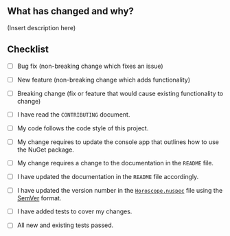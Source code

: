 ## What has changed and why?
(Insert description here)

## Checklist
<!--- What types of changes does your code introduce? Put an `x` in all the boxes that apply: -->
- [ ] Bug fix (non-breaking change which fixes an issue)
- [ ] New feature (non-breaking change which adds functionality)
- [ ] Breaking change (fix or feature that would cause existing functionality to change)
- [ ] I have read the `CONTRIBUTING` document.
- [ ] My code follows the code style of this project.
- [ ] My change requires to update the console app that outlines how to use the NuGet package.
- [ ] My change requires a change to the documentation in the `README` file.
- [ ] I have updated the documentation in the `README` file accordingly.
- [ ] I have updated the version number in the [`Horoscope.nuspec`](https://github.com/ClydeDz/horoscope-nuget/blob/master/Src/Horoscope.nuspec) file using the [SemVer](https://semver.org/) format.
- [ ] I have added tests to cover my changes.
- [ ] All new and existing tests passed.

